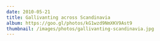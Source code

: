 ```yaml
---
date: 2010-05-21
title: Gallivanting across Scandinavia
album: https://goo.gl/photos/kG1wzd9NmXKV9Ast9
thumbnail: /images/photos/gallivanting-scandinavia.jpg
---
```


